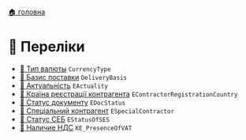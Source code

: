 ﻿[🏠 головна](../README.MD)

# 🎲 Переліки

- [🎲 Тип валюты](./CurrencyType.md) `CurrencyType`
- [🎲 Базис поставки](./DeliveryBasis.md) `DeliveryBasis`
- [🎲 Актуальність](./EActuality.md) `EActuality`
- [🎲 Країна реєстрації контрагента](./EContractorRegistrationCountry.md) `EContractorRegistrationCountry`
- [🎲 Статус документу](./EDocStatus.md) `EDocStatus`
- [🎲 Спеціальний контрагент](./ESpecialContractor.md) `ESpecialContractor`
- [🎲 Статус СЕБ](./EStatusOfSES.md) `EStatusOfSES`
- [🎲 Наличие НДС](./KE_PresenceOfVAT.md) `KE_PresenceOfVAT`
